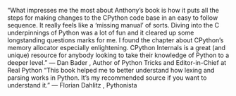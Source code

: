 “What impresses me the most about Anthony’s book is how it puts all the steps for making changes to the CPython code base in an easy to follow sequence. It really feels like a ‘missing manual’ of sorts. Diving into the C underpinnings of Python was a lot of fun and it cleared up some longstanding questions marks for me. I found the chapter about CPython’s memory allocator especially enlightening. CPython Internals is a great (and unique) resource for anybody looking to take their knowledge of Python to a deeper level.” —  Dan Bader , Author of  Python Tricks  and Editor-in-Chief at Real Python “This book helped me to better understand how lexing and parsing works in Python. It’s my recommended source if you want to understand it.” —  Florian Dahlitz , Pythonista